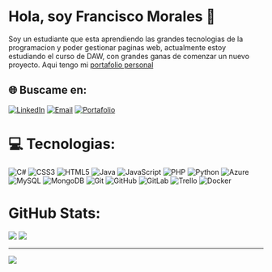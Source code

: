 # Hola, soy Francisco Morales 👋
Soy un estudiante que esta aprendiendo las grandes tecnologias de la programacion y poder gestionar paginas web, actualmente estoy estudiando el curso de DAW, con grandes ganas de comenzar un nuevo proyecto. 
Aqui tengo mi [portafolio personal](https://pacomdev.github.io/portafolioPersonal/)


## 🌐 Buscame en:
[![LinkedIn](https://img.shields.io/badge/LinkedIn-Francisco_Morales-blue?style=for-the-badge&logo=linkedin&logoColor=white)](https://linkedin.com/in/francisco-morales-tapia-510429315/)
[![Email](https://img.shields.io/badge/gmail-fraciscomorales02@gmail.com-red?style=for-the-badge&logo=gmail&logoColor=white)](mailto:fraciscomorales02@gmail.com)
[![Portafolio](https://img.shields.io/badge/web-pacomdev.github.io/portafolioPersonal/-purple?style=for-the-badge&logo=dev.to&logoColor=white)]([mailto:fraciscomorales02@gmail.com](https://pacomdev.github.io/portafolioPersonal/))

# 💻 Tecnologias:
![C#](https://img.shields.io/badge/c%23-%23239120.svg?style=for-the-badge&logo=csharp&logoColor=white)
![CSS3](https://img.shields.io/badge/css3-%231572B6.svg?style=for-the-badge&logo=css3&logoColor=white)
![HTML5](https://img.shields.io/badge/html5-%23E34F26.svg?style=for-the-badge&logo=html5&logoColor=white)
![Java](https://img.shields.io/badge/java-%23ED8B00.svg?style=for-the-badge&logo=java&logoColor=white)
![JavaScript](https://img.shields.io/badge/javascript-%23323330.svg?style=for-the-badge&logo=javascript&logoColor=%23F7DF1E)
![PHP](https://img.shields.io/badge/php-%23777BB4.svg?style=for-the-badge&logo=php&logoColor=white)
![Python](https://img.shields.io/badge/python-3670A0?style=for-the-badge&logo=python&logoColor=ffdd54)
![Azure](https://img.shields.io/badge/azure-%230072C6.svg?style=for-the-badge&logo=microsoftazure&logoColor=white)
![MySQL](https://img.shields.io/badge/mysql-4479A1.svg?style=for-the-badge&logo=mysql&logoColor=white)
![MongoDB](https://img.shields.io/badge/MongoDB-%234ea94b.svg?style=for-the-badge&logo=mongodb&logoColor=white)
![Git](https://img.shields.io/badge/git-%23F05033.svg?style=for-the-badge&logo=git&logoColor=white)
![GitHub](https://img.shields.io/badge/github-%23121011.svg?style=for-the-badge&logo=github&logoColor=white)
![GitLab](https://img.shields.io/badge/gitlab-%23181717.svg?style=for-the-badge&logo=gitlab&logoColor=white)
![Trello](https://img.shields.io/badge/Trello-%23026AA7.svg?style=for-the-badge&logo=Trello&logoColor=white)
![Docker](https://img.shields.io/badge/docker-%230db7ed.svg?style=for-the-badge&logo=docker&logoColor=white)
# GitHub Stats:
![](https://github-readme-stats.vercel.app/api?username=pacoMdev&theme=midnight-purple&hide_border=false&include_all_commits=false&count_private=false)
![](https://github-readme-stats.vercel.app/api/top-langs/?username=pacoMdev&theme=midnight-purple&hide_border=false&include_all_commits=false&count_private=false&layout=compact)

---
[![](https://visitcount.itsvg.in/api?id=pacoMdev&icon=0&color=0)](https://visitcount.itsvg.in)
